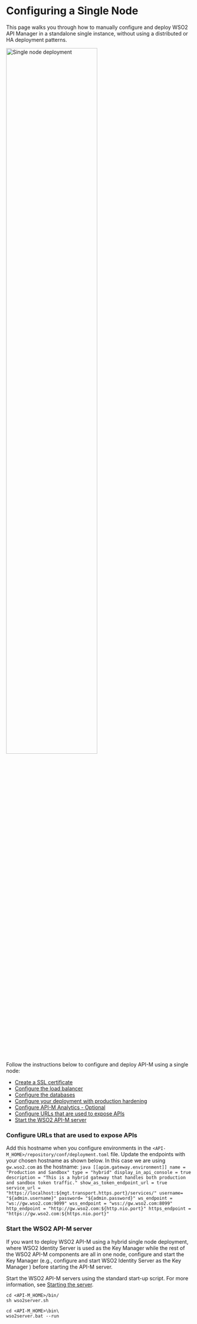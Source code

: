 # Configuring a Single Node

This page walks you through how to manually configure and deploy WSO2 API Manager in a standalone single instance, without using a distributed or HA deployment patterns. 

<a href="{{base_path}}/assets/img/setup-and-install/single-node-deployment.png" ><img src="{{base_path}}/assets/img/setup-and-install/single-node-deployment.png" alt="Single node deployment" title="Single node deployment" width="70%" /></a>


Follow the instructions below to configure and deploy API-M using a single node:

-   [Create a SSL certificate]({{base_path}}/Administer/ProductSecurity/ConfiguringKeystores/KeystoreBasics/creating-new-keystores)
-   [Configure the load balancer]({{base_path}}/InstallAndSetup/DeployingWSO2APIManager/configuring-the-proxy-server-and-the-load-balancer)
-   [Configure the databases]({{base_path}}/InstallAndSetup/SettingUpDatabases/overview)
-   [Configure your deployment with production hardening]({{base_path}}/InstallAndSetup/DeployingWSO2APIManager/production-deployment-guidelines)
-   [Configure API-M Analytics - Optional]({{base_path}}/Learn/Analytics/configuring-apim-analytics/)
-   [Configure URLs that are used to expose APIs](#configure-urls-that-are-used-to-expose-apis)
-   [Start the WSO2 API-M server](#start-the-wso2-api-m-server)

### Configure URLs that are used to expose APIs

Add this hostname when you configure environments in the `<API-M_HOME>/repository/conf/deployment.toml` file. Update the endpoints with your chosen hostname as shown below. 
In this case we are using `gw.wso2.com` as the hostname:
    ``` java
        [[apim.gateway.environment]]
        name = "Production and Sandbox"
        type = "hybrid"
        display_in_api_console = true
        description = "This is a hybrid gateway that handles both production and sandbox token traffic."
        show_as_token_endpoint_url = true
        service_url = "https://localhost:${mgt.transport.https.port}/services/"
        username= "${admin.username}"
        password= "${admin.password}"
        ws_endpoint = "ws://gw.wso2.com:9099"
        wss_endpoint = "wss://gw.wso2.com:8099"
        http_endpoint = "http://gw.wso2.com:${http.nio.port}"
        https_endpoint = "https://gw.wso2.com:${https.nio.port}"
    ```
    
### Start the WSO2 API-M server

If you want to deploy WSO2 API-M using a hybrid single node deployment, where WSO2 Identity Server is used as the Key Manager while the rest of the WSO2 API-M components are all in one node, configure and start the Key Manager (e.g., configure and start WSO2 Identity Server as the Key Manager ) before starting the API-M server.


Start the WSO2 API-M servers using the standard start-up script. For more information, see [Starting the server](https://apim.docs.wso2.com/en/latest/InstallAndSetup/InstallationGuide/running-the-product/#starting-the-server).

```tab="Linux/Mac OS"
cd <API-M_HOME>/bin/
sh wso2server.sh
```

```tab="Windows"
cd <API-M_HOME>\bin\
wso2server.bat --run 
```
